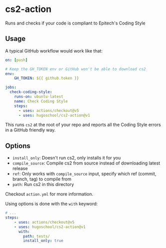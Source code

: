 # cs2-action

Runs and checks if your code is compliant to Epitech's Coding Style

## Usage

A typical GitHub workflow would work like that:

```yaml
on: [push]

# Keep the GH_TOKEN env or GitHub won't be able to download cs2
env:
    GH_TOKEN: ${{ github.token }}

jobs:
  check-coding-style:
    runs-on: ubuntu-latest
    name: Check Coding Style
    steps:
      - uses: actions/checkout@v5
      - uses: hugoschool/cs2-action@v1
```

This runs `cs2` at the root of your repo and reports all the Coding Style errors in a GitHub friendly way.

## Options

- `install_only`: Doesn't run cs2, only installs it for you
- `compile_source`: Compile cs2 from source instead of downloading latest release
- `ref`: Only works with `compile_source` input, specify which ref (commit, branch, tag) to compile from
- `path`: Run cs2 in this directory

Checkout `action.yml` for more information.

Using options is done with the `with` keyword:

```yaml
# ...
steps:
    - uses: actions/checkout@v5
    - uses: hugoschool/cs2-action@v1
      with:
        path: tests/
        install_only: true
```
